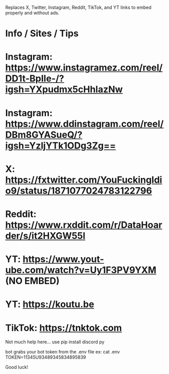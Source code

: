 Replaces X, Twitter, Instagram, Reddit, TikTok, and YT links to embed properly and without ads.


# Info / Sites / Tips
# Instagram: https://www.instagramez.com/reel/DD1t-BpIIe-/?igsh=YXpudmx5cHhlazNw
# Instagram: https://www.ddinstagram.com/reel/DBm8GYASueQ/?igsh=YzljYTk1ODg3Zg==
# X:         https://fxtwitter.com/YouFuckingIdio9/status/1871077024783122796
# Reddit:    https://www.rxddit.com/r/DataHoarder/s/it2HXGW55l
# YT:        https://www.yout-ube.com/watch?v=Uy1F3PV9YXM  (NO EMBED)       
# YT:        https://koutu.be
# TikTok:    https://tnktok.com


Not much help here...
use pip install discord py

bot grabs your bot token from the .env file
ex:
cat .env
TOKEN=11345U93489345834895839

Good luck!
